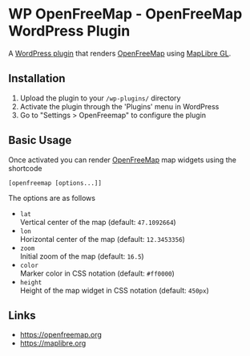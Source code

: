 # WP OpenFreeMap - OpenFreeMap WordPress Plugin

A [WordPress plugin](https://wordpress.org/plugins) that renders [OpenFreeMap](https://openfreemap.org) using [MapLibre GL](https://maplibre.org).

## Installation
1. Upload the plugin to your `/wp-plugins/` directory
2. Activate the plugin through the 'Plugins' menu in WordPress
3. Go to "Settings > OpenFreemap" to configure the plugin


## Basic Usage
Once activated you can render [OpenFreeMap](https://openfreemap.org) map widgets using the shortcode
```
[openfreemap [options...]]
```
The options are as follows
- `lat`  
   Vertical center of the map (default: `47.1092664`)
- `lon`  
   Horizontal center of the map (default: `12.3453356`)
- `zoom`  
   Initial zoom of the map (default: `16.5`)
- `color`  
   Marker color in CSS notation (default: `#ff0000`)
- `height`  
   Height of the map widget in CSS notation (default: `450px`)

## Links
- https://openfreemap.org
- https://maplibre.org
